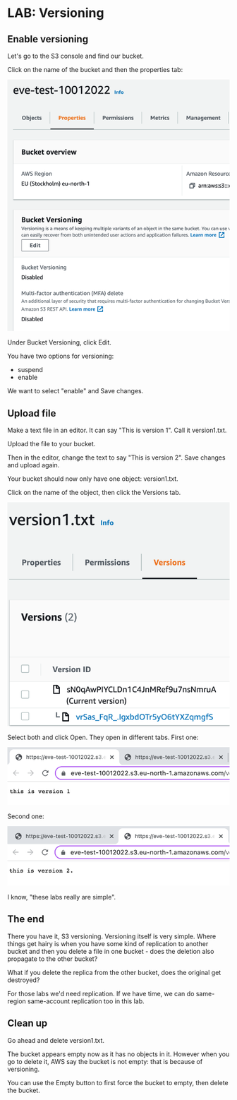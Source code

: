 # LAB: Versioning

## Enable versioning

Let's go to the S3 console and find our bucket.&#x20;

Click on the name of the bucket and then the properties tab:

![Properties tab](<../../.gitbook/assets/image (230).png>)

Under Bucket Versioning, click Edit.&#x20;

You have two options for versioning:

* suspend&#x20;
* enable

We want to select "enable" and Save changes.&#x20;

## Upload file

Make a text file in an editor. It can say "This is version 1". Call it version1.txt.

Upload the file to your bucket.&#x20;

Then in the editor, change the text to say "This is version 2". Save changes and upload again.&#x20;

Your bucket should now only have one object: version1.txt.&#x20;

Click on the name of the object, then click the Versions tab.

&#x20;

![Versions of version1.txt](<../../.gitbook/assets/image (385).png>)

Select both and click Open. They open in different tabs. First one:

![We wouldn't want to lose this literary gem so I'm glad it's safe](<../../.gitbook/assets/image (18).png>)

Second one:

![punctuation is important people](<../../.gitbook/assets/image (216) (1).png>)

I know, "these labs really are simple".&#x20;

## The end

There you have it, S3 versioning. Versioning itself is very simple. Where things get hairy is when you have some kind of replication to another bucket and then you delete a file in one bucket - does the deletion also propagate to the other bucket?&#x20;

What if you delete the replica from the other bucket, does the original get destroyed?&#x20;

For those labs we'd need replication. If we have time, we can do same-region same-account replication too in this lab.&#x20;

## Clean up&#x20;

Go ahead and delete version1.txt.&#x20;

The bucket appears empty now as it has no objects in it. However when you go to delete it, AWS say the bucket is not empty: that is because of versioning.&#x20;

You can use the Empty button to first force the bucket to empty, then delete the bucket.&#x20;

